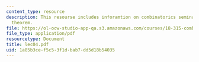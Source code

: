 ```yaml
---
content_type: resource
description: This resourse includes inforamtion on combinatorics seminar,and Erd?s-Lov?sz
  theorem.
file: https://ol-ocw-studio-app-qa.s3.amazonaws.com/courses/18-315-combinatorial-theory-introduction-to-graph-theory-extremal-and-enumerative-combinatorics-spring-2005/1a85b3cef5c53f1dbab7dd5d18b54035_lec04.pdf
file_type: application/pdf
resourcetype: Document
title: lec04.pdf
uid: 1a85b3ce-f5c5-3f1d-bab7-dd5d18b54035
---
```

